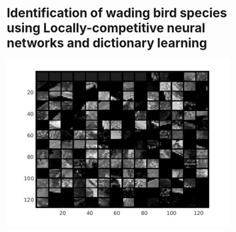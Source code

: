 # Identification of wading bird species using Locally-competitive neural networks and dictionary learning

![alt tag](https://github.com/MichaelTeti/LandCoverClassification/blob/master/untitled.jpg)
